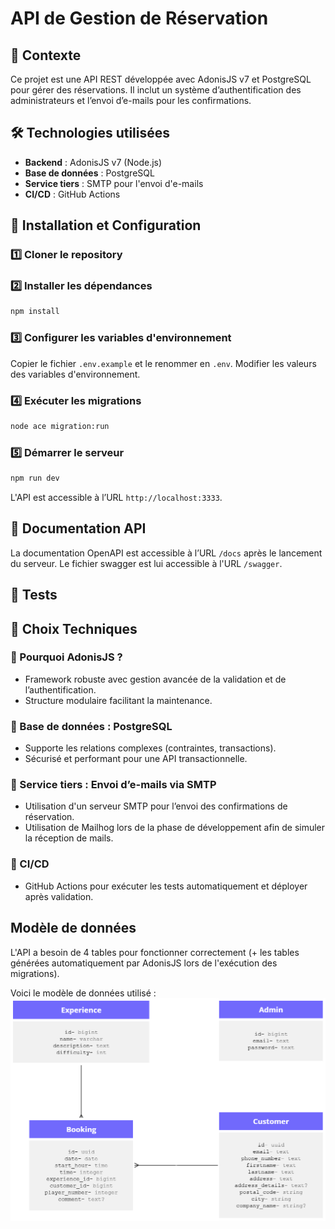 # API de Gestion de Réservation

## 📌 Contexte

Ce projet est une API REST développée avec AdonisJS v7 et PostgreSQL pour gérer des réservations. Il inclut un système d’authentification des administrateurs et l’envoi d’e-mails pour les confirmations.

## 🛠️ Technologies utilisées

- **Backend** : AdonisJS v7 (Node.js)
- **Base de données** : PostgreSQL
- **Service tiers** : SMTP pour l'envoi d'e-mails
- **CI/CD** : GitHub Actions

## 🚀 Installation et Configuration

### 1️⃣ Cloner le repository

### 2️⃣ Installer les dépendances

```bash
npm install
```

### 3️⃣ Configurer les variables d'environnement

Copier le fichier `.env.example` et le renommer en `.env`. Modifier les valeurs des variables d'environnement.

### 4️⃣ Exécuter les migrations

```bash
node ace migration:run
```

### 5️⃣ Démarrer le serveur

```bash
npm run dev
```

L'API est accessible à l’URL `http://localhost:3333`.

## 📖 Documentation API

La documentation OpenAPI est accessible à l’URL `/docs` après le lancement du serveur. Le fichier swagger est lui accessible à l'URL `/swagger`.

## 🧪 Tests

## 🎯 Choix Techniques

### 🔹 Pourquoi AdonisJS ?

- Framework robuste avec gestion avancée de la validation et de l’authentification.
- Structure modulaire facilitant la maintenance.

### 🔹 Base de données : PostgreSQL

- Supporte les relations complexes (contraintes, transactions).
- Sécurisé et performant pour une API transactionnelle.

### 🔹 Service tiers : Envoi d’e-mails via SMTP

- Utilisation d'un serveur SMTP pour l’envoi des confirmations de réservation.
- Utilisation de Mailhog lors de la phase de développement afin de simuler la réception de mails.

### 🔹 CI/CD

- GitHub Actions pour exécuter les tests automatiquement et déployer après validation.

## Modèle de données

L'API a besoin de 4 tables pour fonctionner correctement (+ les tables générées automatiquement par AdonisJS lors de l'exécution des migrations). 

Voici le modèle de données utilisé : 
![image info](./static/EntityRelationshipDiagram.png)
